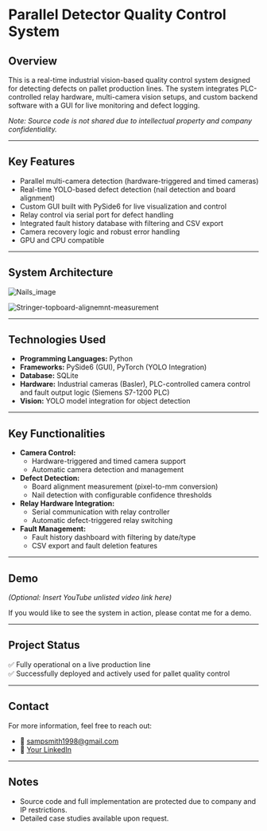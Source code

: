 # Parallel Detector Quality Control System

## Overview
This is a real-time industrial vision-based quality control system designed for detecting defects on pallet production lines. The system integrates PLC-controlled relay hardware, multi-camera vision setups, and custom backend software with a GUI for live monitoring and defect logging.

*Note: Source code is not shared due to intellectual property and company confidentiality.*

---

## Key Features
- Parallel multi-camera detection (hardware-triggered and timed cameras)
- Real-time YOLO-based defect detection (nail detection and board alignment)
- Custom GUI built with PySide6 for live visualization and control
- Relay control via serial port for defect handling
- Integrated fault history database with filtering and CSV export
- Camera recovery logic and robust error handling
- GPU and CPU compatible

---

## System Architecture

![Nails_image](https://github.com/user-attachments/assets/ad39508f-dca3-4df2-b568-018112d82615)


![Stringer-topboard-alignemnt-measurement](https://github.com/user-attachments/assets/d0af541b-5bd4-4a47-9c22-8f210f88f5e0)

---

## Technologies Used
- **Programming Languages:** Python
- **Frameworks:** PySide6 (GUI), PyTorch (YOLO Integration)
- **Database:** SQLite
- **Hardware:** Industrial cameras (Basler), PLC-controlled camera control and fault output logic (Siemens S7-1200 PLC)
- **Vision:** YOLO model integration for object detection

---

## Key Functionalities
- **Camera Control:**
  - Hardware-triggered and timed camera support
  - Automatic camera detection and management
- **Defect Detection:**
  - Board alignment measurement (pixel-to-mm conversion)
  - Nail detection with configurable confidence thresholds
- **Relay Hardware Integration:**
  - Serial communication with relay controller
  - Automatic defect-triggered relay switching
- **Fault Management:**
  - Fault history dashboard with filtering by date/type
  - CSV export and fault deletion features

---

## Demo
*(Optional: Insert YouTube unlisted video link here)*

If you would like to see the system in action, please contat me for a demo.

---

## Project Status
✅ Fully operational on a live production line  
✅ Successfully deployed and actively used for pallet quality control  

---

## Contact
For more information, feel free to reach out:
- 📧 sampsmith1998@gmail.com
- 💼 [Your LinkedIn](https://www.linkedin.com/in/sam-smith-0422aa356/)

---

## Notes
- Source code and full implementation are protected due to company and IP restrictions.
- Detailed case studies available upon request.

